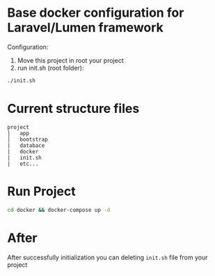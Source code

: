 # Base docker configuration for Laravel/Lumen framework
Configuration:
1. Move this project in root your project
2. run init.sh (root folder):
```bash
./init.sh
```

# Current structure files
```
project
│   app
│   bootstrap
|   databace
|   docker
|   init.sh
|   etc...
```

# Run Project
```bash
cd docker && docker-compose up -d
```

# After
After successfully initialization you can deleting `init.sh` file from your project
